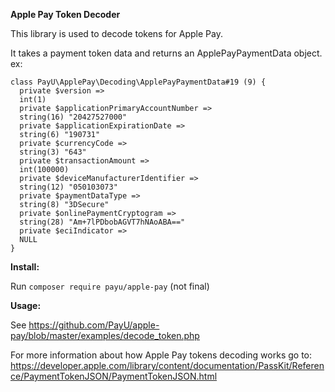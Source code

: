 **Apple Pay Token Decoder**

This library is used to decode tokens for Apple Pay.

It takes a payment token data and returns an ApplePayPaymentData object.
ex:
```
class PayU\ApplePay\Decoding\ApplePayPaymentData#19 (9) {
  private $version =>
  int(1)
  private $applicationPrimaryAccountNumber =>
  string(16) "20427527000"
  private $applicationExpirationDate =>
  string(6) "190731"
  private $currencyCode =>
  string(3) "643"
  private $transactionAmount =>
  int(100000)
  private $deviceManufacturerIdentifier =>
  string(12) "050103073"
  private $paymentDataType =>
  string(8) "3DSecure"
  private $onlinePaymentCryptogram =>
  string(28) "Am+7lPDbobAGVT7hNAoABA=="
  private $eciIndicator =>
  NULL
}
```


**Install:**

Run `composer require payu/apple-pay` (not final)

**Usage:**

See https://github.com/PayU/apple-pay/blob/master/examples/decode_token.php

For more information about how Apple Pay tokens decoding works go to:
https://developer.apple.com/library/content/documentation/PassKit/Reference/PaymentTokenJSON/PaymentTokenJSON.html
